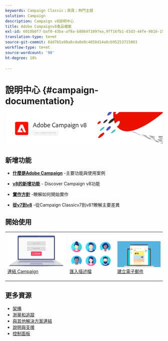 ```yaml
---
keywords: Campaign Classic；首頁；熱門主題
solution: Campaign
description: Campaign v8說明中心
title: Adobe Campaignv8產品檔案
exl-id: 6010b0f7-baf0-43ba-af9a-b8864f3897ea,9ff16fb1-d3d3-44fe-9016-15abffdbc74e
translation-type: tm+mt
source-git-commit: 8dd7b5a99a0cda0e0c4850d14a6cb95253715803
workflow-type: tm+mt
source-wordcount: '90'
ht-degree: 18%

---
```


# 說明中心 {#campaign-documentation}

![](assets/banner-documentationv8.png)

## 新增功能

* **[什麼是Adobe Campaign](start/get-started.md)** -主要功能與使用案例

* **[v8的新增功能](start/whats-new.md)** - Discover Campaign v8功能

* **[實作方針](start/implement.md)**  -瞭解如何開始實作

* **[從v7到v8](start/capability-matrix.md)** -從Campaign Classicv7到v8?瞭解主要差異

## 開始使用

<table>
<tr>
  <td valign="bottom">
    <a href="start/connect.md">
      <img alt="Connect" src="start/assets/do-not-localize/login.jpeg"/>
    </a>
    <div>
    <a href="start/connect.md">連結 Campaign</a>
    </div>
    <br>
  </td>

<td valign="bottom">
      <a href="start/import.md">
       <img alt="匯入" src="start/assets/do-not-localize/profiles.jpeg" />
       </a>
    <div><a href="start/import.md">匯入描述檔</a>
    </div>
    <br>
  </td>
  <td valign="bottom">
    <a href="start/create-message.md">
      <img alt="電子郵件" src="start/assets/do-not-localize/email-design.jpeg" />
    </a>
    <div>
    <a href="start/create-message.md">建立電子郵件</a>
    </div>
    <br>
  </td>
</tr>
</table>

## 更多資源

* [架構](dev/architecture.md)
* [測量和追蹤](start/reporting.md)
* [與其他解決方案連結](connect/integration.md)
* [說明與支援](start/support.md)
* [控制面板](https://experienceleague.adobe.com/docs/control-panel/using/control-panel-home.html)
